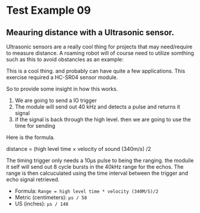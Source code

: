 # Test Example 09
## Meauring distance with a Ultrasonic sensor.


Ultrasonic sensors are a really cool thing for projects that may need/require to measure distance.  A roaming robot will of course need to utilize somthing such as this to avoid obstancles as an example:

This is a cool thing.  and probably can have quite a few applications.
This exercise required a HC-SR04 sensor module.

So to provide some insight in how this works.
1. We are going to send a IO trigger
2. The module will send out 40 kHz and detects a pulse and returns it signal
3. if the signal is back through the high level.  then we are going to use the time for sending

Here is the formula.

distance = (high level time × velocity of sound (340m/s) /2

The timing trigger only needs a 10µs pulse to being the ranging.  the moduile it self will send out 8 cycle bursts in the 40kHz range for the echos.  The range is then calcuculated using the time interval between the trigger and echo signal retrieved.  

* Formula: `Range = high level time * velocity (340M/S)/2`
* Metric (centimeters):  `µs / 58`
* US (inches): `µs / 148`
